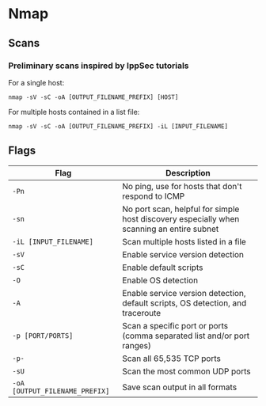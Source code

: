 # Nmap

## Scans

### Preliminary scans inspired by IppSec tutorials

For a single host:
```
nmap -sV -sC -oA [OUTPUT_FILENAME_PREFIX] [HOST]
```

For multiple hosts contained in a list file:
```
nmap -sV -sC -oA [OUTPUT_FILENAME_PREFIX] -iL [INPUT_FILENAME]
```

## Flags

Flag | Description
--- | ---
`-Pn` | No ping, use for hosts that don't respond to ICMP
`-sn` | No port scan, helpful for simple host discovery especially when scanning an entire subnet
`-iL [INPUT_FILENAME]` | Scan multiple hosts listed in a file
`-sV` | Enable service version detection
`-sC` | Enable default scripts
`-O` | Enable OS detection
`-A` | Enable service version detection, default scripts, OS detection, and traceroute
`-p [PORT/PORTS]` | Scan a specific port or ports (comma separated list and/or port ranges)
`-p-` | Scan all 65,535 TCP ports
`-sU` | Scan the most common UDP ports
`-oA [OUTPUT_FILENAME_PREFIX]` | Save scan output in all formats

